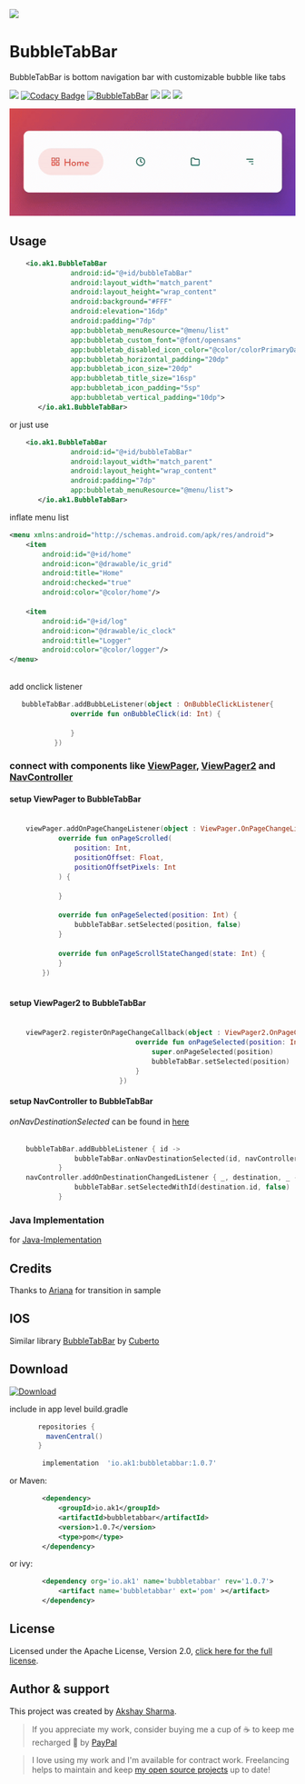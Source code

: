 ![](media/animation.gif)

# BubbleTabBar

BubbleTabBar is bottom navigation bar with customizable bubble like tabs

[![](https://androidweekly.net/issues/issue-474/badge?style=flat-square)](https://androidweekly.net/issues/issue-474)
[![Codacy Badge](https://api.codacy.com/project/badge/Grade/a3f9c05f456b45f1a1e332b3cf668de8)](https://app.codacy.com/gh/akshay2211/BubbleTabBar?utm_source=github.com&utm_medium=referral&utm_content=akshay2211/BubbleTabBar&utm_campaign=Badge_Grade)
[![BubbleTabBar](https://www.appbrain.com/stats/libraries/shield/bubbletabbar.svg)](https://www.appbrain.com/stats/libraries/details/bubbletabbar/bubbletabbar)
[![](https://img.shields.io/badge/Android%20Arsenal-BubbleTabBar-blue.svg?style=flat-square)](https://android-arsenal.com/details/1/7841)
[![](https://jitpack.io/v/akshay2211/PixImagePicker.svg?style=flat-square)](https://jitpack.io/#akshay2211/BubbleTabBar)
[![](https://img.shields.io/badge/API-16%2B-orange.svg?style=flat-square)](https://android-arsenal.com/api?level=21)


![](media/media-600.gif)

## Usage
 
```xml
    <io.ak1.BubbleTabBar
               android:id="@+id/bubbleTabBar"
               android:layout_width="match_parent"
               android:layout_height="wrap_content"
               android:background="#FFF"
               android:elevation="16dp"
               android:padding="7dp"
               app:bubbletab_menuResource="@menu/list"
               app:bubbletab_custom_font="@font/opensans"
               app:bubbletab_disabled_icon_color="@color/colorPrimaryDark"
               app:bubbletab_horizontal_padding="20dp"
               app:bubbletab_icon_size="20dp"
               app:bubbletab_title_size="16sp"
               app:bubbletab_icon_padding="5sp"
               app:bubbletab_vertical_padding="10dp">
       </io.ak1.BubbleTabBar>
```
or just use
```xml
    <io.ak1.BubbleTabBar
               android:id="@+id/bubbleTabBar"
               android:layout_width="match_parent"
               android:layout_height="wrap_content"
               android:padding="7dp"
               app:bubbletab_menuResource="@menu/list">
       </io.ak1.BubbleTabBar>
```
inflate menu list
```xml
<menu xmlns:android="http://schemas.android.com/apk/res/android">
    <item
        android:id="@+id/home"
        android:icon="@drawable/ic_grid"
        android:title="Home"
        android:checked="true"
        android:color="@color/home"/>

    <item
        android:id="@+id/log"
        android:icon="@drawable/ic_clock"
        android:title="Logger"
        android:color="@color/logger"/>
</menu>
            
```

add onclick listener 

```kotlin
   bubbleTabBar.addBubbLeListener(object : OnBubbleClickListener{
               override fun onBubbleClick(id: Int) {
                   
               }
           })
```
### connect with components like [ViewPager](https://github.com/akshay2211/BubbleTabBar/blob/master/README.md#setup-viewpager-to-bubbletabbar), [ViewPager2](https://github.com/akshay2211/BubbleTabBar#setup-viewpager2-to-bubbletabbar) and [NavController](https://github.com/akshay2211/BubbleTabBar#setup-navcontroller-to-bubbletabbar)
#### setup ViewPager to BubbleTabBar

```kotlin

    viewPager.addOnPageChangeListener(object : ViewPager.OnPageChangeListener {
            override fun onPageScrolled(
                position: Int,
                positionOffset: Float,
                positionOffsetPixels: Int
            ) {

            }

            override fun onPageSelected(position: Int) {
                bubbleTabBar.setSelected(position, false)
            }

            override fun onPageScrollStateChanged(state: Int) {
            }
        })
   
```

#### setup ViewPager2 to BubbleTabBar

```kotlin

    viewPager2.registerOnPageChangeCallback(object : ViewPager2.OnPageChangeCallback() {
                               override fun onPageSelected(position: Int) {
                                   super.onPageSelected(position)
                                   bubbleTabBar.setSelected(position)
                               }
                           })

```

#### setup NavController to BubbleTabBar

*onNavDestinationSelected* can be found in [here](https://github.com/akshay2211/BubbleTabBar/blob/cad8bdc3b634410c4d76c99853016e955f9fac70/app/src/main/java/com/fxn/bubbletabbarapp/utils/Helper.kt#L36)

```kotlin

    bubbleTabBar.addBubbleListener { id ->
                bubbleTabBar.onNavDestinationSelected(id, navController)
            }
    navController.addOnDestinationChangedListener { _, destination, _ ->
                bubbleTabBar.setSelectedWithId(destination.id, false)
            }

```

### Java Implementation
for [Java-Implementation](https://github.com/akshay2211/BubbleTabBar/wiki/Java-Implementation)

## Credits
Thanks to [Ariana](https://github.com/akshay2211/Ariana) for transition in sample

## IOS

Similar library [BubbleTabBar](https://github.com/Cuberto/bubble-icon-tabbar) by [Cuberto](https://github.com/Cuberto)

## Download

[![Download](https://api.bintray.com/packages/fxn769/android_projects/BubbleTabBar/images/download.svg?version=1.0.3)](https://bintray.com/fxn769/android_projects/BubbleTabBar/1.0.3/link)

 include in app level build.gradle
 ```groovy
        repositories {
          mavenCentral()
        }
 ```
```groovy
        implementation  'io.ak1:bubbletabbar:1.0.7'
```
or Maven:
```xml
        <dependency>
            <groupId>io.ak1</groupId>
            <artifactId>bubbletabbar</artifactId>
            <version>1.0.7</version>
            <type>pom</type>
        </dependency>
```
or ivy:
```xml
        <dependency org='io.ak1' name='bubbletabbar' rev='1.0.7'>
            <artifact name='bubbletabbar' ext='pom' ></artifact>
        </dependency>
```

## License
Licensed under the Apache License, Version 2.0, [click here for the full license](/LICENSE).

## Author & support
This project was created by [Akshay Sharma](https://akshay2211.github.io/).

> If you appreciate my work, consider buying me a cup of :coffee: to keep me recharged :metal: by [PayPal](https://www.paypal.me/akshay2211)

> I love using my work and I'm available for contract work. Freelancing helps to maintain and keep [my open source projects](https://github.com/akshay2211/) up to date!
